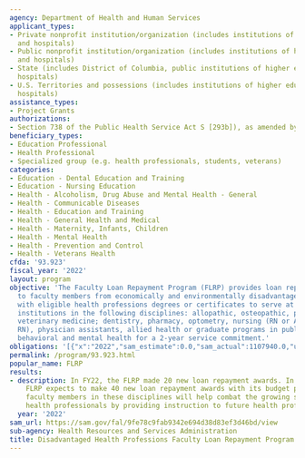 ```yaml
---
agency: Department of Health and Human Services
applicant_types:
- Private nonprofit institution/organization (includes institutions of higher education
  and hospitals)
- Public nonprofit institution/organization (includes institutions of higher education
  and hospitals)
- State (includes District of Columbia, public institutions of higher education and
  hospitals)
- U.S. Territories and possessions (includes institutions of higher education and
  hospitals)
assistance_types:
- Project Grants
authorizations:
- Section 738 of the Public Health Service Act S [293b]), as amended by P.L. 105-392.
beneficiary_types:
- Education Professional
- Health Professional
- Specialized group (e.g. health professionals, students, veterans)
categories:
- Education - Dental Education and Training
- Education - Nursing Education
- Health - Alcoholism, Drug Abuse and Mental Health - General
- Health - Communicable Diseases
- Health - Education and Training
- Health - General Health and Medical
- Health - Maternity, Infants, Children
- Health - Mental Health
- Health - Prevention and Control
- Health - Veterans Health
cfda: '93.923'
fiscal_year: '2022'
layout: program
objective: 'The Faculty Loan Repayment Program (FLRP) provides loan repayment assistance
  to faculty members from economically and environmentally disadvantaged backgrounds
  with eligible health professions degrees or certificates to serve at eligible academic
  institutions in the following disciplines: allopathic, osteopathic, podiatric or
  veterinary medicine; dentistry, pharmacy, optometry, nursing (RN or Advanced Practice
  RN), physician assistants, allied health or graduate programs in public health or
  behavioral and mental health for a 2-year service commitment.'
obligations: '[{"x":"2022","sam_estimate":0.0,"sam_actual":1107940.0,"usa_spending_actual":2976384.0},{"x":"2023","sam_estimate":2176331.0,"sam_actual":0.0,"usa_spending_actual":15692.0},{"x":"2024","sam_estimate":2176331.0,"sam_actual":0.0,"usa_spending_actual":0.0}]'
permalink: /program/93.923.html
popular_name: FLRP
results:
- description: In FY22, the FLRP made 20 new loan repayment awards. In FY 23, the
    FLRP expects to make 40 new loan repayment awards with its budget plus up. Funding
    faculty members in these disciplines will help combat the growing shortage of
    health professionals by providing instruction to future health professionals.
  year: '2022'
sam_url: https://sam.gov/fal/9fe78c9fab9342e694d38d83ef3d46bd/view
sub-agency: Health Resources and Services Administration
title: Disadvantaged Health Professions Faculty Loan Repayment Program (FLRP)
---
```

